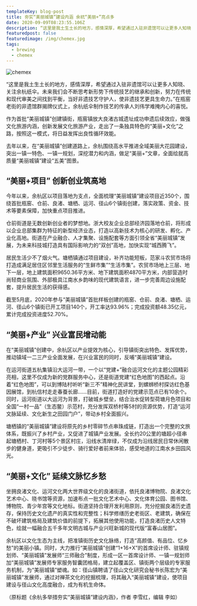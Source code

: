 ```yaml
---
templateKey: blog-post
title: 夯实“美丽城镇”建设内涵 余杭“美丽+”亮点多
date: 2020-09-09T08:23:55.106Z
description: “这里是我土生土长的地方，感情深厚，希望通过入驻非遗馆可以让更多人知晓、关注余杭纸伞。未来我们会不断思考新形势下传统技艺的继承和创新，努力在传统和现代审美之间找到平衡，当好非遗技艺守护人，使非遗技艺更具生命力。”在瓶窑老街的非遗馆群揭牌仪式上，余杭纸伞制作技艺的传承人刘伟学难掩内心的喜悦。
featuredpost: false
featuredimage: /img/chemex.jpg
tags:
  - brewing
  - chemex
---
```

![chemex](/img/chemex.jpg)



“这里是我土生土长的地方，感情深厚，希望通过入驻非遗馆可以让更多人知晓、关注余杭纸伞。未来我们会不断思考新形势下传统技艺的继承和创新，努力在传统和现代审美之间找到平衡，当好非遗技艺守护人，使非遗技艺更具生命力。”在瓶窑老街的非遗馆群揭牌仪式上，余杭纸伞制作技艺的传承人刘伟学难掩内心的喜悦。

作为首批“美丽城镇”创建镇街，瓶窑镇放大良渚古城遗址成功申遗后续效应，做强文化旅游内涵，创新发展文化旅游产业，走出了一条独具特色的“美丽+文化”之路，按照这一模式，将日益发挥出良性循环效能。

去年以来，在“美丽城镇”创建道路上，余杭围绕高水平推进全域美丽大花园建设，突出一镇一特色、一镇一规划，深挖潜力和内涵，做足“美丽+”文章，全面绘就高质量“美丽城镇”建设“五美”图景。

## “美丽+项目” 创新创业筑高地

今年以来，余杭区以项目落地为支点，全面梳理“美丽城镇”建设项目近350个，围绕首批瓶窑、仓前、良渚、塘栖、运河、径山6个镇街创建，落实政策、资金、技术等要素保障，加快重点项目推进。

仓前街道是无数创新创业者的梦想地。浙大校友企业总部经济园落地仓前，将形成以企业总部集群为特征的新型经济业态，打造以高新技术为核心的研发、孵化、产业化高地。街道在产业融合、人才集聚、设施配套等方面引领全省“美丽城镇”发展，为未来科技城打造具有国际影响力的“双创”高地，加快实现“城西腾飞”。

居民生活少不了烟火气。塘栖镇通过项目建设，补齐功能短板，范家斗农贸市场将打造成满足居住区邻里生活服务的“生鲜市集”“生活市集”。农贸市场地上三层、地下一层，地上建筑面积9650.36平方米、地下建筑面积4870平方米，内部营造时尚轻商业氛围、外部极具江南水乡韵味的现代建筑语言，进一步完善周边设施配套，提升居民生活的获得感。

截至5月底，2020年参与“美丽城镇”首批样板创建的瓶窑、仓前、良渚、塘栖、运河、径山6个镇街已开工项目140个，开工率达93.96%；完成投资额48.35亿元，累计完成投资进度52.70%。

## “美丽+产业” 兴业富民增动能

在“美丽城镇”创建中，余杭区以产业提效为核心，引导镇街突出特色、发挥优势，推动镇域一二三产业全面发展，在兴业富民的同时，反哺“美丽城镇”建设。

在运河街道五杭集镇沿大运河一带，一个以“党建+”融合运河文化的主题公园精彩亮相，这里不仅成为新的党群服务中心，还是街道党建“红色地图”的西起点。沿着“红色地图”，可以到博陆村听听“新三不”精神化民讲堂，到螺蛳桥村探访红色基因展馆，到杭信村走走春蚕长廊……目前，街道打造好的党建示范点已有10余个。同时，运河街道以大运河为背景，打破城乡壁垒，结合治水促转型荷塘月色项目和全国“一村一品”（生态鳖）示范村，充分发挥双桥村等5村的资源优势，打造“运河文脉延续、文化新生之田园门户”，带动乡村全面振兴。

塘栖镇的“美丽城镇”建设将原先的乡村零碎节点串珠成链，打造出一个完整的文旅体系，既振兴了乡村产业，又促进了城镇产业发展。全长约20公里的塘超小径串起塘栖村、丁河村等5个景区村庄，沿线水清岸绿，不仅成为沿线居民日常休闲散步的健身道，更吸引不少徒步、骑行爱好者前来体验，感受地道的江南水乡田园风光。

## “美丽+文化” 延续文脉忆乡愁

坐拥良渚文化、运河文化两大世界级文化的良渚街道，依托良渚博物院、良渚文化艺术中心、晓书馆等资源，加速布点一批文化艺术中心、文化体育公园、图书馆、博物院、青少年宫等文化地标。街道坚持合理开发利用原则，充分挖掘良渚历史遗存，保持历史文化遗产的真实性和完整性；科学修缮历史老街区、老建筑，确保在不破坏建筑格局及建筑价值的前提下，拓展其他使用功能，打造良渚历史人文特色，绘就一幅融合五千多年文明古城与产业兴旺新城的现代版“富春山居图”。

余杭区以文化生态为主线，把准镇街历史文化脉络，打造“高颜值、有品位、忆乡愁”的美丽小镇。同时，大力推行“美丽城镇”创建“1+16+X”的首席设计师、驻镇规划师、“美丽城镇”发展师“三师融合”制度，形成一区一首席设计师、一镇一规划师加“美丽城镇”发展师专家服务智囊团格局，建立起覆盖区、镇街两个层级的专家服务机制，为“美丽城镇”塑魂。如：径山镇聘请了径山文化研究会秘书长陈宏为“美丽城镇”发展师，通过对禅茶文化的挖掘梳理，将其融入“美丽城镇”建设，使项目建设与径山文化高度融合，成为有机生命体。

（原标题《余杭多举措夯实“美丽城镇”建设内涵》，作者 李雪红，编辑 李如）